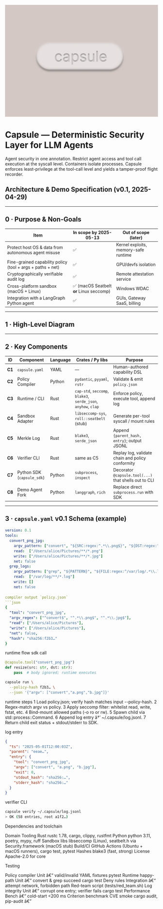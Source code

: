 ![alt text](capsule.png)
# Capsule — Deterministic Security Layer for LLM Agents
Agent security in one annotation.
Restrict agent access and tool call execution at the syscall level. 
Containers isolate processes. 
Capsule enforces least-privilege at the tool-call level and yields a tamper-proof flight recorder.


## Architecture & Demo Specification (v0.1, 2025-04-29)

---

## 0 · Purpose & Non-Goals

| Item                                                       | In scope by **2025-05-13**               | Out of scope (later)                 |
| ---------------------------------------------------------- | ---------------------------------------- | ------------------------------------ |
| Protect host OS & data from autonomous agent misuse        | ✅                                       | Kernel exploits, memory-safe runtime |
| Fine-grained capability policy (tool + args + paths + net) | ✅                                       | GPU/devfs isolation                  |
| Cryptographically verifiable audit log                     | ✅                                       | Remote attestation service           |
| Cross-platform sandbox (macOS + Linux)                     | ✅ (macOS Seatbelt **or** Linux seccomp) | Windows WDAC                         |
| Integration with a LangGraph Python agent                  | ✅                                       | GUIs, Gateway SaaS, billing          |

---

## 1 · High-Level Diagram

---

## 2 · Key Components

| ID     | Component                  | Language | Crates / Py libs                                               | Purpose                                               |
| ------ | -------------------------- | -------- | -------------------------------------------------------------- | ----------------------------------------------------- |
| **C1** | `capsule.yaml`             | YAML     | —                                                              | Human-authored capability DSL                         |
| **C2** | Policy Compiler            | Python   | `pydantic`, `pyyaml`, `rstr`                                   | Validate & emit `policy.json`                         |
| **C3** | Runtime / CLI              | Rust     | `cap-std`, `seccomp`, `blake3`, `serde_json`, `anyhow`, `clap` | Enforce policy, execute tool, append log              |
| **C4** | Sandbox Adapter            | Rust     | `libseccomp-sys`, `roll::seatbelt` (stub)                      | Generate per-tool syscall / mount rules               |
| **C5** | Merkle Log                 | Rust     | `blake3`, `serde_json`                                         | Append `{parent_hash, entry}`; output JSONL           |
| **C6** | Verifier CLI               | Rust     | same as C5                                                     | Replay log, validate chain and policy conformity      |
| **C7** | Python SDK (`capsule_sdk`) | Python   | `subprocess`, `inspect`                                        | Decorator `@capsule.tool(...)` that shells out to CLI |
| **C8** | Demo Agent Fork            | Python   | `langgraph`, `rich`                                            | Replace direct `subprocess.run` with SDK              |

---

## 3 · `capsule.yaml` v0.1 Schema (example)

````yaml
version: 0.1
tools:
  convert_png_jpg:
    argv_pattern: ["convert", "${SRC:regex:^.*\\.png$}", "${DST:regex:^.*\\.jpg$}"]
    read:  ["/Users/alice/Pictures/**/*.png"]
    write: ["/Users/alice/Pictures/**/*.jpg"]
    net: false
  grep_logs:
    argv_pattern: ["grep", "${PATTERN}", "${FILE:regex:^/var/log/.*\\.log$}"]
    read:  ["/var/log/**/*.log"]
    write: []
    net: false

compiler output `policy.json`
```json
{
  "tool": "convert_png_jpg",
  "argv_regex": ["^convert$", "^.*\\.png$", "^.*\\.jpg$"],
  "read": ["/Users/alice/Pictures"],
  "write": ["/Users/alice/Pictures"],
  "net": false,
  "hash": "sha256:f2b3…"
}
````

runtime flow sdk call

```Python
@capsule.tool("convert_png_jpg")
def resize(src: str, dst: str):
    pass  # body ignored; runtime executes
```

```bash
capsule run \
  --policy-hash f2b3… \
  --json '{"argv": ["convert","a.png","b.jpg"]}'
```

runtime steps
1
Load policy.json; verify hash matches input --policy-hash.
2
Regex-match argv vs policy.
3
Apply seccomp filter: whitelist read, write, fstat, etc.
4
Bind-mount allowed paths (-o ro or rw).
5
Spawn child via std::process::Command.
6
Append log entry â†’ ~/.capsule/log.jsonl.
7
Return child exit status + stdout/stderr to SDK.

log entry

```json
{
  "ts": "2025-05-01T12:00:03Z",
  "parent": "eeae…",
  "entry": {
    "tool": "convert_png_jpg",
    "argv": ["convert", "a.png", "b.jpg"],
    "exit": 0,
    "stdout_hash": "sha256:…",
    "stderr_hash": "sha256:…"
  }
}
```

verifier CLI

```bash
capsule verify ~/.capsule/log.jsonl
> OK (58 entries, root a1f2…)
```

Dependencies and toolchain

Domain
Tooling
Rust
rustc 1.78, cargo, clippy, rustfmt
Python
python 3.11, poetry, mypy, ruff
Sandbox libs
libseccomp (Linux), seatbelt.h via Security.framework (macOS stub)
Build/CI
GitHub Actions (Ubuntu + macOS runners), cargo test, pytest
Hashes
blake3 (fast, strong)
License
Apache-2.0 for core

Testing

Policy compiler
Unit â€“ valid/invalid YAML fixtures
pytest
Runtime happy-path
Unit â€“ convert & grep succeed
cargo test
Deny rules
Integration â€“ attempt network, forbidden path
Red-team script (tests/red_team.sh)
Log integrity
Unit â€“ corrupt one entry; verifier fails
cargo test
Performance
Bench â€“ cold-start <200 ms
Criterion benchmark
CVE smoke
cargo audit, pip-audit
â€”

